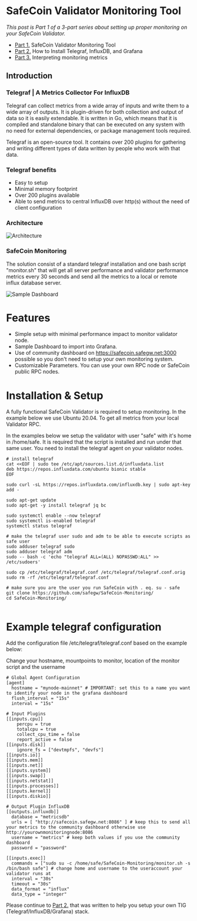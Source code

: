 # SafeCoin Validator Monitoring Tool

*This post is Part 1 of a 3-part series about setting up proper monitoring on your SafeCoin Validator.*

* [Part 1.](https://github.com/safegw/SafeCoin-Monitoring/blob/main/README.md) SafeCoin Validator Monitoring Tool
* [Part 2.](https://github.com/safegw/SafeCoin-Monitoring/blob/main/How%20to%20Install%20TIG%20Stack.md) How to Install Telegraf, InfluxDB, and Grafana
* [Part 3.](https://github.com/safegw/SafeCoin-Monitoring/blob/main/Guidelines%20interpreting%20metrics.md) Interpreting monitoring metrics

## Introduction

### Telegraf | A Metrics Collector For InfluxDB

Telegraf can collect metrics from a wide array of inputs and write them to a wide array of outputs. It is plugin-driven for both collection and output of data so it is easily extendable. It is written in Go, which means that it is compiled and standalone binary that can be executed on any system with no need for external dependencies, or package management tools required.

Telegraf is an open-source tool. It contains over 200 plugins for gathering and writing different types of data written by people who work with that data.

### Telegraf benefits
- Easy to setup
- Minimal memory footprint
- Over 200 plugins available
- Able to send metrics to central InfluxDB over http(s) without the need of client configuration

### Architecture

![Architecture](https://i.imgur.com/xmbND94.png)

### SafeCoin Monitoring
The solution consist of a standard telegraf installation and one bash script "monitor.sh" that will get all server performance and validator performance metrics every 30 seconds and send all the metrics to a local or remote influx database server.

![Sample Dashboard](https://i.ibb.co/qxsZL8d/Bildschirmfoto-20210421173846-1707x888-big.png)

# Features
* Simple setup with minimal performance impact to monitor validator node.
* Sample Dashboard to import into Grafana.
* Use of community dashboard on https://safecoin.safegw.net:3000 possible so you don't need to setup your own monitoring system.
* Customizable Parameters. You can use your own RPC node or SafeCoin public RPC nodes.

# Installation & Setup

A fully functional SafeCoin Validator is required to setup monitoring. In the example below we use Ubuntu 20.04.
To get all metrics from your local Validator RPC.

In the examples below we setup the validator with user "safe" with it's home in /home/safe. It is required that the script is installed and run under that same user.
You need to install the telegraf agent on your validator nodes. 

```
# install telegraf
cat <<EOF | sudo tee /etc/apt/sources.list.d/influxdata.list
deb https://repos.influxdata.com/ubuntu bionic stable
EOF

sudo curl -sL https://repos.influxdata.com/influxdb.key | sudo apt-key add -

sudo apt-get update
sudo apt-get -y install telegraf jq bc

sudo systemctl enable --now telegraf
sudo systemctl is-enabled telegraf
systemctl status telegraf

# make the telegraf user sudo and adm to be able to execute scripts as safe user
sudo adduser telegraf sudo
sudo adduser telegraf adm
sudo -- bash -c 'echo "telegraf ALL=(ALL) NOPASSWD:ALL" >> /etc/sudoers'

sudo cp /etc/telegraf/telegraf.conf /etc/telegraf/telegraf.conf.orig
sudo rm -rf /etc/telegraf/telegraf.conf

# make sure you are the user you run SafeCoin with . eq. su - safe
git clone https://github.com/safegw/SafeCoin-Monitoring/
cd SafeCoin-Monitoring/


```

# Example telegraf configuration
Add the configuration file /etc/telegraf/telegraf.conf based on the example below:

Change your hostname, mountpoints to monitor, location of the monitor script and the username

```
# Global Agent Configuration
[agent]
  hostname = "mynode-mainnet" # IMPORTANT: set this to a name you want to identify your node in the grafana dashboard
  flush_interval = "15s"
  interval = "15s"

# Input Plugins
[[inputs.cpu]]
    percpu = true
    totalcpu = true
    collect_cpu_time = false
    report_active = false
[[inputs.disk]]
    ignore_fs = ["devtmpfs", "devfs"]
[[inputs.io]]
[[inputs.mem]]
[[inputs.net]]
[[inputs.system]]
[[inputs.swap]]
[[inputs.netstat]]
[[inputs.processes]]
[[inputs.kernel]]
[[inputs.diskio]]

# Output Plugin InfluxDB
[[outputs.influxdb]]
  database = "metricsdb"
  urls = [ "http://safecoin.safegw.net:8086" ] # keep this to send all your metrics to the community dashboard otherwise use http://yourownmonitoringnode:8086
  username = "metrics" # keep both values if you use the community dashboard
  password = "password"

[[inputs.exec]]
  commands = ["sudo su -c /home/safe/SafeCoin-Monitoring/monitor.sh -s /bin/bash safe"] # change home and username to the useraccount your validator runs at
  interval = "30s"
  timeout = "30s"
  data_format = "influx"
  data_type = "integer"
```


Please continue to [Part 2.](https://github.com/safegw/SafeCoin-Monitoring/blob/main/How%20to%20Install%20TIG%20Stack.md) that was written to help you setup your own TIG (Telegraf/InfluxDB/Grafana) stack.
